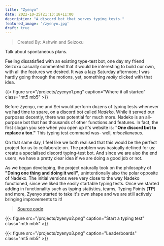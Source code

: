 ```yaml
---
title: "Zyenyo"
date: 2022-10-25T21:13:18+11:00
description: "A discord bot that serves typing tests."
featured_image: '/zyenyo.jpg'
draft: true
---
```


<!--more-->
> Created By: Ashwin and Seizoxu


Talk about spontaneous plans.

Feeling dissatisfied with an existing type-test bot, one day my friend Seizoxu casually commented that it would be interesting to build our own, with all the features we desired. It was a lazy Saturday afternoon; I was hardly going through the motions, yet, something *really* clicked with that idea.

{{< figure src="/projects/zyenyo1.png" caption="Where it all started" class="mt5 mb5" >}}

Before Zyenyo, me and Sei would perform dozens of typing tests whenever we had time to spare, on a discord bot called *Nadeko*. While it served our purposes decently, there was potential for much more. Nadeko is an all-purpose bot that has thousands of other functions and features. In fact, the first slogan you see when you open up it's website is: **"One discord bot to replace a ton."** This typing test command was- well, *miscellaneous*.

On that same day, I feel like we both realised that this would be the perfect project for us to collaborate on. The problem was basically defined for us: create a specialised discord typing-test bot. And since we are also the end users, we have a pretty clear idea if we are doing a good job or not.

As we began developing, the project naturally took on the philosophy of **"Doing one thing and doing it well"**, unintentionally also the polar opposite of Nadeko. The initial versions were very close to the way Nadeko functioned, since we liked the easily startable typing tests. Once we started adding in functionality such as typing statistics, teams, Typing Points (**TP**) and more, Zyenyo started to take it's own shape and we are still actively bringing improvements to it!

> [Source code](https://github.com/Seizoxu/Zyenyo)


{{< figure src="/projects/zyenyo2.png" caption="Start a typing test" class="mt5 mb5" >}}

{{< figure src="/projects/zyenyo3.png" caption="Leaderboards" class="mt5 mb5" >}}
